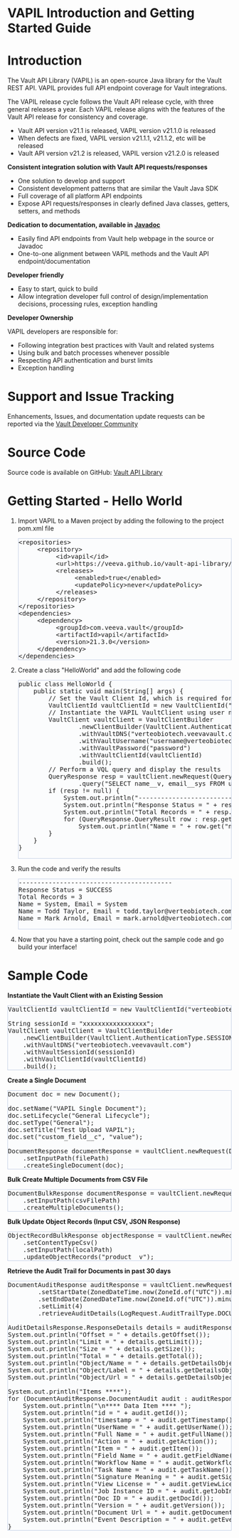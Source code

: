 <!DOCTYPE HTML PUBLIC "-//W3C//DTD HTML 4.0 Transitional//EN">
<html lang="en">

<body>
<h1>VAPIL Introduction and Getting Started Guide</h1>

<h1>Introduction</h1>
The Vault API Library (VAPIL) is an open-source Java library for the Vault REST API.
VAPIL provides full API endpoint coverage for Vault integrations.
<p>
<p>
	The VAPIL release cycle follows the Vault API release cycle, with three general releases a year.
	Each VAPIL release aligns with the features of the Vault API release for consistency and coverage.
<ul>
	<li>Vault API version v21.1 is released, VAPIL version v21.1.0 is released</li>
	<li>When defects are fixed, VAPIL version v21.1.1, v21.1.2, etc will be released</li>
	<li>Vault API version v21.2 is released, VAPIL version v21.2.0 is released</li>
</ul>
<b>Consistent integration solution with Vault API requests/responses</b>
<ul>
	<li>One solution to develop and support</li>
	<li>Consistent development patterns that are similar the Vault Java SDK</li>
	<li>Full coverage of all platform API endpoints</li>
	<li>Expose API requests/responses in clearly defined Java classes, getters, setters, and methods</li>
</ul>
<b>Dedication to documentation, available in <a
		href="https://veeva.github.io/vault-api-library/javadoc/21.3.0/index.html" target="_blank">Javadoc</a></b>
<ul>
	<li>Easily find API endpoints from Vault help webpage in the source or Javadoc</li>
	<li>One-to-one alignment between VAPIL methods and the Vault API endpoint/documentation</li>
</ul>
<b>Developer friendly</b>
<ul>
	<li>Easy to start, quick to build</li>
	<li>Allow integration developer full control of design/implementation decisions, processing rules, exception
		handling</li>
</ul>
<b>Developer Ownership</b>
<p>
	VAPIL developers are responsible for:
<ul>
	<li>Following integration best practices with Vault and related systems</li>
	<li>Using bulk and batch processes whenever possible</li>
	<li>Respecting API authentication and burst limits</li>
	<li>Exception handling</li>
</ul>
<h1>Support and Issue Tracking</h1>
Enhancements, Issues, and documentation update requests can be reported via the <a
		href="https://support.veeva.com/hc/en-us/community/topics/360000476694-Vault-Developer" target="_blank">Vault Developer Community</a>
<h1>Source Code</h1>
Source code is available on GitHub: <a
		href="https://github.com/veeva/vault-api-library" target="_blank">Vault API Library</a>

<h1>Getting Started - Hello World</h1>
<ol>
	<li>Import VAPIL to a Maven project by adding the following to the project pom.xml file
		<pre style="border: 1px solid #C4CFE5; background-color: #FBFCFD;">
&lt;repositories&gt;
     &lt;repository&gt;
          &lt;id&gt;vapil&lt;/id&gt;
          &lt;url&gt;https://veeva.github.io/vault-api-library/maven&lt;/url&gt;
          &lt;releases&gt;
               &lt;enabled&gt;true&lt;/enabled&gt;
               &lt;updatePolicy&gt;never&lt;/updatePolicy&gt;
          &lt;/releases&gt;
     &lt;/repository&gt;
&lt;/repositories&gt;
&lt;dependencies&gt;
     &lt;dependency&gt;
          &lt;groupId&gt;com.veeva.vault&lt;/groupId&gt;
          &lt;artifactId&gt;vapil&lt;/artifactId&gt;
          &lt;version&gt;21.3.0&lt;/version&gt;
     &lt;/dependency&gt;
&lt;/dependencies&gt;</pre>
	</li>
	<li>Create a class "HelloWorld" and add the following code
		<pre style="border: 1px solid #C4CFE5; background-color: #FBFCFD;">
public class HelloWorld {
	public static void main(String[] args) {
		// Set the Vault Client Id, which is required for all API calls
		VaultClientId vaultClientId = new VaultClientId("verteobiotech","vault","quality",true,"myintegration");
		// Instantiate the VAPIL VaultClient using user name and password authentication
		VaultClient vaultClient = VaultClientBuilder
				.newClientBuilder(VaultClient.AuthenticationType.BASIC)
				.withVaultDNS("verteobiotech.veevavault.com")
				.withVaultUsername("username@verteobiotech.com")
				.withVaultPassword("password")
				.withVaultClientId(vaultClientId)
				.build();
		// Perform a VQL query and display the results
		QueryResponse resp = vaultClient.newRequest(QueryRequest.class)
				.query("SELECT name__v, email__sys FROM user__sys MAXROWS 3");
		if (resp != null) {
			System.out.println("-----------------------------------------");
			System.out.println("Response Status = " + resp.getResponseStatus());
			System.out.println("Total Records = " + resp.getData().size());
			for (QueryResponse.QueryResult row : resp.getData())
				System.out.println("Name = " + row.get("name__v") + ", Email = " + row.get("email__sys"));
		}
	}
}
		</pre>
	</li>
	<li>Run the code and verify the results
		<pre style="border: 1px solid #C4CFE5; background-color: #FBFCFD;">
-----------------------------------------
Response Status = SUCCESS
Total Records = 3
Name = System, Email = System
Name = Todd Taylor, Email = todd.taylor@verteobiotech.com
Name = Mark Arnold, Email = mark.arnold@verteobiotech.com
		</pre>
	</li>
	<li>Now that you have a starting point, check out the sample code and go build your interface!</li>
</ol>
<h1>Sample Code</h1>

<b>Instantiate the Vault Client with an Existing Session</b>
<pre style="border: 1px solid #C4CFE5; background-color: #FBFCFD;">
VaultClientId vaultClientId = new VaultClientId("verteobiotech","vault","quality",true,"myintegration");

String sessionId = "xxxxxxxxxxxxxxxxx";
VaultClient vaultClient = VaultClientBuilder
	.newClientBuilder(VaultClient.AuthenticationType.SESSION_ID)
	.withVaultDNS("verteobiotech.veevavault.com")
	.withVaultSessionId(sessionId)
	.withVaultClientId(vaultClientId)
	.build();
</pre>

<b>Create a Single Document</b>
<pre style="border: 1px solid #C4CFE5; background-color: #FBFCFD;">
Document doc = new Document();

doc.setName("VAPIL Single Document");
doc.setLifecycle("General Lifecycle");
doc.setType("General");
doc.setTitle("Test Upload VAPIL");
doc.set("custom_field__c", "value");

DocumentResponse documentResponse = vaultClient.newRequest(DocumentRequest.class)
	.setInputPath(filePath)
	.createSingleDocument(doc);
</pre>

<b>Bulk Create Multiple Documents from CSV File</b>
<pre style="border: 1px solid #C4CFE5; background-color: #FBFCFD;">
DocumentBulkResponse documentResponse = vaultClient.newRequest(DocumentRequest.class)
	.setInputPath(csvFilePath)
	.createMultipleDocuments();
</pre>

<b>Bulk Update Object Records (Input CSV, JSON Response)</b>
<pre style="border: 1px solid #C4CFE5; background-color: #FBFCFD;">
ObjectRecordBulkResponse objectResponse = vaultClient.newRequest(ObjectRecordRequest.class)
	.setContentTypeCsv()
	.setInputPath(localPath)
	.updateObjectRecords("product__v");
</pre>

<b>Retrieve the Audit Trail for Documents in past 30 days</b>
<pre style="border: 1px solid #C4CFE5; background-color: #FBFCFD;">
DocumentAuditResponse auditResponse = vaultClient.newRequest(LogRequest.class)
		.setStartDate(ZonedDateTime.now(ZoneId.of("UTC")).minusDays(29))
		.setEndDate(ZonedDateTime.now(ZoneId.of("UTC")).minusDays(1))
		.setLimit(4)
		.retrieveAuditDetails(LogRequest.AuditTrailType.DOCUMENT);

AuditDetailsResponse.ResponseDetails details = auditResponse.getResponseDetails();
System.out.println("Offset = " + details.getOffset());
System.out.println("Limit = " + details.getLimit());
System.out.println("Size = " + details.getSize());
System.out.println("Total = " + details.getTotal());
System.out.println("Object/Name = " + details.getDetailsObject().getName());
System.out.println("Object/Label = " + details.getDetailsObject().getLabel());
System.out.println("Object/Url = " + details.getDetailsObject().getUrl());

System.out.println("Items ****");
for (DocumentAuditResponse.DocumentAudit audit : auditResponse.getData()) {
	System.out.println("\n**** Data Item **** ");
	System.out.println("id = " + audit.getId());
	System.out.println("timestamp = " + audit.getTimestamp());
	System.out.println("UserName = " + audit.getUserName());
	System.out.println("Full Name = " + audit.getFullName());
	System.out.println("Action = " + audit.getAction());
	System.out.println("Item = " + audit.getItem());
	System.out.println("Field Name = " + audit.getFieldName());
	System.out.println("Workflow Name = " + audit.getWorkflowName());
	System.out.println("Task Name = " + audit.getTaskName());
	System.out.println("Signature Meaning = " + audit.getSignatureMeaning());
	System.out.println("View License = " + audit.getViewLicense());
	System.out.println("Job Instance ID = " + audit.getJobInstanceId());
	System.out.println("Doc ID = " + audit.getDocId());
	System.out.println("Version = " + audit.getVersion());
	System.out.println("Document Url = " + audit.getDocumentUrl());
	System.out.println("Event Description = " + audit.getEventDescription());
}
</pre>

</body>

</html>
